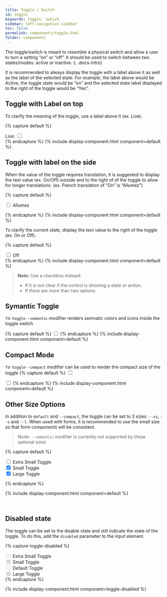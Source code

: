 ```yaml
---
title: Toggle / Switch
id: toggle
keywords: toggle, swtich
sidebar: left-navigation-sidebar
toc: false
permalink: components/toggle.html
folder: components
---
```


The toggle/switch is meant to resemble a physical switch and allow a user to turn a setting “on” or “off”. It should be used to switch between two states/modes: active or inactive.
{: .docs-intro}

It is recommended to always display the toggle with a label above it as well as the label of the selected state. For example, the label above would be Active, the toggle state would be “on” and the selected state label displayed to the right of the toggle would be “Yes”.


## Toggle with Label on top
To clarify the meaning of the toggle, use a label above it (ex. Live).

{% capture default %}
<div class="fd-fieldset">
    <div class="fd-form-item">
        <label class="fd-form-label" for="y21YO391">Live:</label>
        <label>
            <span class="fd-toggle">
                <input class="fd-toggle__input" type="checkbox" name="" value="" id="y21YO391">
                <span class="fd-toggle__switch" role="presentation"></span>
            </span>
        </label>
    </div>
</div>
{% endcapture %}
{% include display-component.html component=default %}

## Toggle with label on the side
When the value of the toggle requires translation, it is suggested to display the text value (ex. On/Off) outside and to the right of of the toggle to allow for longer translations.  (ex. French translation of “On” is “Allumez”)

{% capture default %}
<div class="fd-form-item">
    <label class="fd-form-label" for="y21YO3911">
        <span class="fd-toggle">
            <input class="fd-toggle__input" type="checkbox" name="" value="" id="y21YO3911">
            <span class="fd-toggle__switch" role="presentation"></span>
        </span>
        Allumez
    </label>
</div>

{% endcapture %}
{% include display-component.html component=default %}


To clarify the current state, display the text value to the right of the toggle (ex. On or Off). 

{% capture default %}
    <div class="fd-form-item">
        <label class="fd-form-label" for="y21YO3911">
            <span class="fd-toggle">
                <input class="fd-toggle__input" type="checkbox" name="" value="" id="y21YO3911">
                <span class="fd-toggle__switch" role="presentation"></span>
            </span>
            Off
        </label>
    </div>
{% endcapture %}
{% include display-component.html component=default %}


> **Note:** Use a checkbox instead: 
> -	If it is not clear if the control is showing a state or action. 
> -	If there are more than two options.

## Symantic Toggle
`fd-toggle--semantic` modifier renders semnatic colors and icons inside the toggle switch

{% capture default %}
<label>
    <span class="fd-toggle fd-toggle--semantic">
        <input class="fd-toggle__input" type="checkbox" name="" value="" id="Enrat404">
        <span class="fd-toggle__switch" role="presentation">
            <span class="fd-toggle__semantic--off sap-icon--decline"></span>
            <span class="fd-toggle__semantic--on sap-icon--accept"></span>
        </span>
    </span>
</label>
{% endcapture %}
{% include display-component.html component=default %}


## Compact Mode
`fd-toggle--compact` modifier can be used to render the compact size of the toggle 
{% capture default %}
<label>
    <span class="fd-toggle fd-toggle--compact">
        <input class="fd-toggle__input" type="checkbox" name="" value="" id="y21YO391">
        <span class="fd-toggle__switch" role="presentation"></span>
    </span>
</label>

<label>
    <span class="fd-toggle fd-toggle--compact fd-toggle--semantic">
        <input class="fd-toggle__input" type="checkbox" name="" value="" id="Enrat404">
        <span class="fd-toggle__switch" role="presentation">
            <span class="fd-toggle__semantic--off sap-icon--decline"></span>
            <span class="fd-toggle__semantic--on sap-icon--accept"></span>
        </span>
    </span>
</label>
{% endcapture %}
{% include display-component.html component=default %}


## Other Size Options

In addition to `default` and `--compact`, the toggle can be set to 3 sizes: `--xs`, `--s` and `--l`. When used with forms, it is recommended to use the small size so that form components will be consistent.

> Node: `--semantic` modifier is currently not supported by these optional sizes

{% capture default %}
<div class="fd-form-item">
    <label class="fd-form-label" for="ImBw4551a">
        <span class="fd-toggle fd-toggle--xs">
            <input class="fd-toggle__input" type="checkbox" name="" value="" id="ImBw4551a">
            <span class="fd-toggle__switch" role="presentation"></span>
        </span>
        Extra Small Toggle
    </label>
</div>

<div class="fd-form-item">
    <label class="fd-form-label" for="ImBw4551b">
        <span class="fd-toggle fd-toggle--s">
            <input class="fd-toggle__input" type="checkbox" name="" value="" id="ImBw4551b" checked>
            <span class="fd-toggle__switch" role="presentation"></span>
        </span>
        Small Toggle
    </label>
</div>

<div class="fd-form-item">
    <label class="fd-form-label" for="V2bRj442g">
        <span class="fd-toggle fd-toggle--l">
            <input class="fd-toggle__input" type="checkbox" name="" value="" id="V2bRj442g" checked>
            <span class="fd-toggle__switch" role="presentation"></span>
        </span>
        Large Toggle
    </label>
</div>

{% endcapture %}

{% include display-component.html component=default %}

<br/>

## Disabled state

The toggle can be set to the disable state and still indicate the state of the toggle. To do this, add the `disabled` parameter to the input element.

{% capture toggle-disabled %}
<div class="fd-form-item">
    <label class="fd-form-label" for="ImBw4551">
        <span class="fd-toggle fd-toggle--compact">
            <input class="fd-toggle__input" type="checkbox" name="" value="" id="ImBw4551c" disabled>
            <span class="fd-toggle__switch" role="presentation"></span>
        </span>
        Extra Small Toggle
    </label>
</div>

<div class="fd-form-item">
    <label class="fd-form-label" for="ImBw4551">
        <span class="fd-toggle fd-toggle--compact">
            <input class="fd-toggle__input" type="checkbox" name="" value="" id="ImBw4551c" disabled checked>
            <span class="fd-toggle__switch" role="presentation"></span>
        </span>
        Small Toggle
    </label>
</div>

<div class="fd-form-item">
    <label class="fd-form-label" for="P3D2k380d">
        <span class="fd-toggle">
            <input class="fd-toggle__input" type="checkbox" name="" value="" id="P3D2k380d" disabled>
            <span class="fd-toggle__switch" role="presentation"></span>
        </span>
        Default Toggle
    </label>
</div>

<div class="fd-form-item">
    <label class="fd-form-label" for="V2bRj442f">
        <span class="fd-toggle fd-toggle--l">
            <input class="fd-toggle__input" type="checkbox" name="" value="" id="V2bRj442f" disabled checked>
            <span class="fd-toggle__switch" role="presentation"></span>
        </span>
        Large Toggle
    </label>
</div>
{% endcapture %}

{% include display-component.html component=toggle-disabled %}
